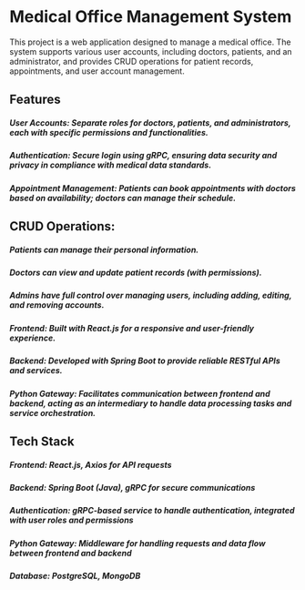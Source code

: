 # Medical Office Management System

This project is a web application designed to manage a medical office. The system supports various user accounts, including doctors, patients, and an administrator, and provides CRUD operations for patient records, appointments, and user account management.

## Features
##### User Accounts: Separate roles for doctors, patients, and administrators, each with specific permissions and functionalities.
##### Authentication: Secure login using gRPC, ensuring data security and privacy in compliance with medical data standards.
##### Appointment Management: Patients can book appointments with doctors based on availability; doctors can manage their schedule.

## CRUD Operations:
##### Patients can manage their personal information.
##### Doctors can view and update patient records (with permissions).
##### Admins have full control over managing users, including adding, editing, and removing accounts.
##### Frontend: Built with React.js for a responsive and user-friendly experience.
##### Backend: Developed with Spring Boot to provide reliable RESTful APIs and services.
##### Python Gateway: Facilitates communication between frontend and backend, acting as an intermediary to handle data processing tasks and service orchestration.

## Tech Stack
##### Frontend: React.js, Axios for API requests
##### Backend: Spring Boot (Java), gRPC for secure communications
##### Authentication: gRPC-based service to handle authentication, integrated with user roles and permissions
##### Python Gateway: Middleware for handling requests and data flow between frontend and backend
##### Database: PostgreSQL, MongoDB



